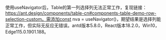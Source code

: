 使用useNavigator后，Table的第一列选择列无法正常工作，复现链接：https://ant.design/components/table-cn#components-table-demo-row-selection-custom。需添加const nva = useNavigator()，期望结果是选择列能正常工作，但实际无反应无错误。antd版本5.8.0，React版本18.2.0，Win10，Edge115.0.1901.188。
